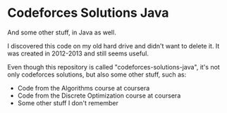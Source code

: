# Codeforces Solutions Java

And some other stuff, in Java as well. 

I discovered this code on my old hard drive and didn't want to delete it. It was created in 2012-2013 and still seems useful. 

Even though this repository is called "codeforces-solutions-java", it's not only codeforces solutions, but also some other stuff, such as:

- Code from the Algorithms course at coursera
- Code from the Discrete Optimization course at coursera 
- Some other stuff I don't remember 

